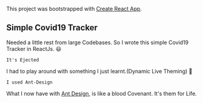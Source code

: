 This project was bootstrapped with [Create React App](https://github.com/facebook/create-react-app).

## Simple Covid19 Tracker

Needed a little rest from large Codebases. So I wrote this simple Covid19 Tracker in ReactJs. 😃

`It's Ejected`

I had to play around with something I just learnt.(Dynamic Live Theming) 🙏

`I used Ant-Design`

What I now have with [Ant Design](https://ant.design), is like a blood Covenant. It's them for Life.

